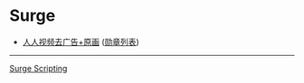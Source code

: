 # Surge

- [人人视频去广告+原画](./rrtv.js) ([勋章列表](./response.dump))

---

[Surge Scripting](https://manual.nssurge.com/scripting/http-response.html)


